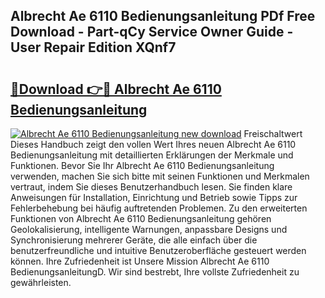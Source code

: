 ## Albrecht Ae 6110 Bedienungsanleitung PDf Free Download - Part-qCy Service Owner Guide - User Repair Edition XQnf7

# <h2><a href="http://df2iv6.blite.top/?on=Albrecht+Ae+6110+Bedienungsanleitung">🔗Download 👉🔴 Albrecht Ae 6110 Bedienungsanleitung</a></h2>

[![Albrecht Ae 6110 Bedienungsanleitung new download](https://i.imgur.com/lujVjoI.png)](http://df2iv6.blite.top/?on=Albrecht+Ae+6110+Bedienungsanleitung)
Freischaltwert Dieses Handbuch zeigt den vollen Wert Ihres neuen Albrecht Ae 6110 Bedienungsanleitung mit detaillierten Erklärungen der Merkmale und Funktionen. Bevor Sie Ihr Albrecht Ae 6110 Bedienungsanleitung verwenden, machen Sie sich bitte mit seinen Funktionen und Merkmalen vertraut, indem Sie dieses Benutzerhandbuch lesen. Sie finden klare Anweisungen für Installation, Einrichtung und Betrieb sowie Tipps zur Fehlerbehebung bei häufig auftretenden Problemen. Zu den erweiterten Funktionen von Albrecht Ae 6110 Bedienungsanleitung gehören Geolokalisierung, intelligente Warnungen, anpassbare Designs und Synchronisierung mehrerer Geräte, die alle einfach über die benutzerfreundliche und intuitive Benutzeroberfläche gesteuert werden können. Ihre Zufriedenheit ist Unsere Mission Albrecht Ae 6110 BedienungsanleitungD. Wir sind bestrebt, Ihre vollste Zufriedenheit zu gewährleisten.
